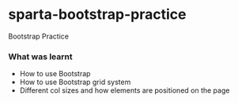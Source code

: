 # sparta-bootstrap-practice
Bootstrap Practice

### What was learnt
- How to use Bootstrap
- How to use Bootstrap grid system
- Different col sizes and how elements are positioned on the page
